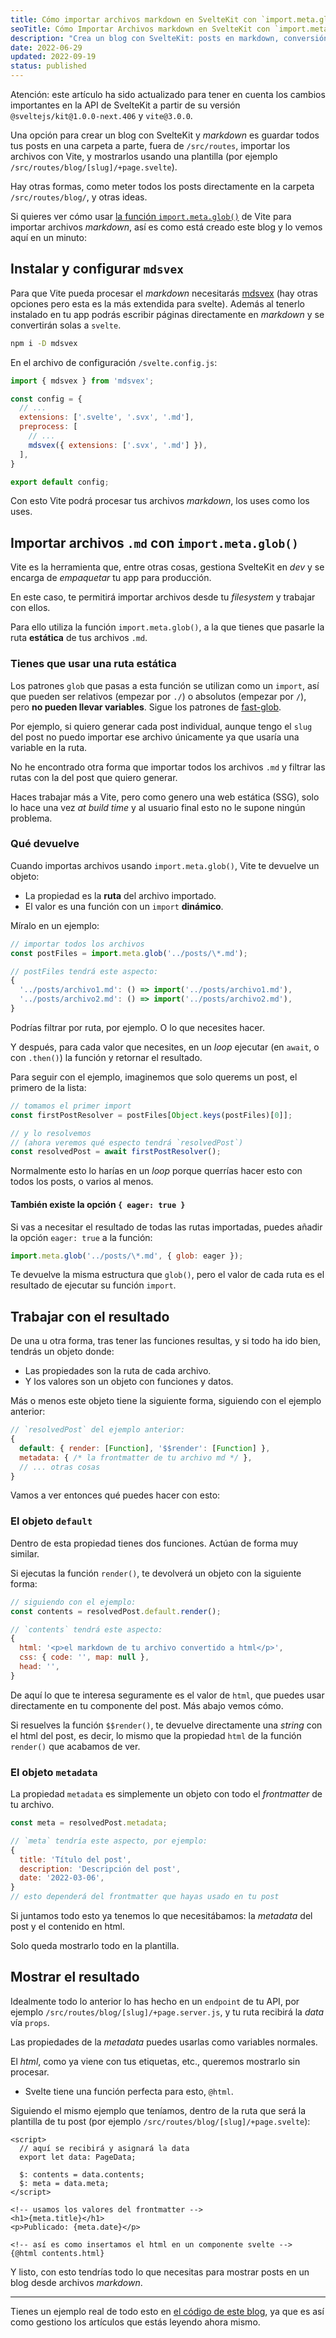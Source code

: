 ```yaml
---
title: Cómo importar archivos markdown en SvelteKit con `import.meta.glob()` de Vite
seoTitle: Cómo Importar Archivos markdown en SvelteKit con `import.meta.glob()` de Vite
description: "Crea un blog con SvelteKit: posts en markdown, conversión de metadata y html con mdsvex, importa los archivos con Vite usando `import.meta.glob()`"
date: 2022-06-29
updated: 2022-09-19
status: published
---
```


<script>
  import Box from "$lib/components/Box.svelte";
</script>

<Box type="updated">

Atención: este artículo ha sido actualizado para tener en cuenta los cambios importantes en la API de SvelteKit a partir de su versión `@sveltejs/kit@1.0.0-next.406` y `vite@3.0.0`.

</Box>

Una opción para crear un blog con SvelteKit y *markdown* es guardar todos tus posts en una carpeta a parte, fuera de `/src/routes`, importar los archivos con Vite, y mostrarlos usando una plantilla (por ejemplo `/src/routes/blog/[slug]/+page.svelte`).

Hay otras formas, como meter todos los posts directamente en la carpeta `/src/routes/blog/`, y otras ideas.

Si quieres ver cómo usar [la función `import.meta.glob()`](https://vitejs.dev/guide/features.html#glob-import) de Vite para importar archivos *markdown*, así es como está creado este blog y lo vemos aquí en un minuto:

## Instalar y configurar `mdsvex`

Para que Vite pueda procesar el *markdown* necesitarás [mdsvex](https://mdsvex.com/) (hay otras opciones pero esta es la más extendida para svelte). Además al tenerlo instalado en tu app podrás escribir páginas directamente en *markdown* y se convertirán solas a `svelte`.

```bash
npm i -D mdsvex
```

En el archivo de configuración `/svelte.config.js`:

```js
import { mdsvex } from 'mdsvex';

const config = {
  // ...
  extensions: ['.svelte', '.svx', '.md'],
  preprocess: [
    // ...
    mdsvex({ extensions: ['.svx', '.md'] }),
  ],
}

export default config;
```

Con esto Vite podrá procesar tus archivos *markdown*, los uses como los uses.

## Importar archivos `.md` con `import.meta.glob()`

Vite es la herramienta que, entre otras cosas, gestiona SvelteKit en *dev* y se encarga de *empaquetar* tu app para producción.

En este caso, te permitirá importar archivos desde tu *filesystem* y trabajar con ellos.

Para ello utiliza la función `import.meta.glob()`, a la que tienes que pasarle la ruta **estática** de tus archivos `.md`.

### Tienes que usar una ruta estática

Los patrones `glob` que pasas a esta función se utilizan como un `import`, así que pueden ser relativos (empezar por `./`) o absolutos (empezar por `/`), pero **no pueden llevar variables**. Sigue los patrones de [fast-glob](https://github.com/mrmlnc/fast-glob#pattern-syntax).

Por ejemplo, si quiero generar cada post individual, aunque tengo el `slug` del post no puedo importar ese archivo únicamente ya que usaría una variable en la ruta.

No he encontrado otra forma que importar todos los archivos `.md` y filtrar las rutas con la del post que quiero generar.

Haces trabajar más a Vite, pero como genero una web estática (SSG), solo lo hace una vez *at build time* y al usuario final esto no le supone ningún problema.

### Qué devuelve

Cuando importas archivos usando `import.meta.glob()`, Vite te devuelve un objeto:

- La propiedad es la **ruta** del archivo importado.
- El valor es una función con un `import` **dinámico**.

Míralo en un ejemplo:

```js
// importar todos los archivos
const postFiles = import.meta.glob('../posts/\*.md');

// postFiles tendrá este aspecto:
{
  '../posts/archivo1.md': () => import('../posts/archivo1.md'),
  '../posts/archivo2.md': () => import('../posts/archivo2.md'),
}
```

Podrías filtrar por ruta, por ejemplo. O lo que necesites hacer.

Y después, para cada valor que necesites, en un *loop* ejecutar (en `await`, o con `.then()`) la función y retornar el resultado.

Para seguir con el ejemplo, imaginemos que solo querems un post, el primero de la lista:

```js
// tomamos el primer import
const firstPostResolver = postFiles[Object.keys(postFiles)[0]];

// y lo resolvemos
// (ahora veremos qué especto tendrá `resolvedPost`)
const resolvedPost = await firstPostResolver();

```

Normalmente esto lo harías en un *loop* porque querrías hacer esto con todos los posts, o varios al menos.

#### También existe la opción `{ eager: true }`

Si vas a necesitar el resultado de todas las rutas importadas, puedes añadir la opción `eager: true` a la función:

```js
import.meta.glob('../posts/\*.md', { glob: eager });
```

Te devuelve la misma estructura que `glob()`, pero el valor de cada ruta es el resultado de ejecutar su función `import`.

## Trabajar con el resultado

De una u otra forma, tras tener las funciones resultas, y si todo ha ido bien, tendrás un objeto donde:

- Las propiedades son la ruta de cada archivo.
- Y los valores son un objeto con funciones y datos.

Más o menos este objeto tiene la siguiente forma, siguiendo con el ejemplo anterior:

```js
// `resolvedPost` del ejemplo anterior:
{
  default: { render: [Function], '$$render': [Function] },
  metadata: { /* la frontmatter de tu archivo md */ },
  // ... otras cosas
}
```

Vamos a ver entonces qué puedes hacer con esto:

### El objeto `default`

Dentro de esta propiedad tienes dos funciones. Actúan de forma muy similar.

Si ejecutas la función `render()`, te devolverá un objeto con la siguiente forma:

```js
// siguiendo con el ejemplo:
const contents = resolvedPost.default.render();

// `contents` tendrá este aspecto:
{
  html: '<p>el markdown de tu archivo convertido a html</p>',
  css: { code: '', map: null },
  head: '',
}
```

De aquí lo que te interesa seguramente es el valor de `html`, que puedes usar directamente en tu componente del post. Más abajo vemos cómo.

Si resuelves la función `$$render()`, te devuelve directamente una *string* con el html del post, es decir, lo mismo que la propiedad `html` de la función `render()` que acabamos de ver.

### El objeto `metadata`

La propiedad `metadata` es simplemente un objeto con todo el *frontmatter* de tu archivo.

```js
const meta = resolvedPost.metadata;

// `meta` tendría este aspecto, por ejemplo:
{
  title: 'Título del post',
  description: 'Descripción del post',
  date: '2022-03-06',
}
// esto dependerá del frontmatter que hayas usado en tu post
```

Si juntamos todo esto ya tenemos lo que necesitábamos: la *metadata* del post y el contenido en html.

Solo queda mostrarlo todo en la plantilla.

## Mostrar el resultado

Idealmente todo lo anterior lo has hecho en un `endpoint` de tu API, por ejemplo `/src/routes/blog/[slug]/+page.server.js`, y tu ruta recibirá la *data* vía `props`.

Las propiedades de la *metadata* puedes usarlas como variables normales.

El *html*, como ya viene con tus etiquetas, etc., queremos mostrarlo sin procesar.

- Svelte tiene una función perfecta para esto, `@html`.

Siguiendo el mismo ejemplo que teníamos, dentro de la ruta que será la plantilla de tu post (por ejemplo `/src/routes/blog/[slug]/+page.svelte`):

```svelte
<script>
  // aquí se recibirá y asignará la data
  export let data: PageData;

  $: contents = data.contents;
  $: meta = data.meta;
</script>

<!-- usamos los valores del frontmatter -->
<h1>{meta.title}</h1>
<p>Publicado: {meta.date}</p>

<!-- así es como insertamos el html en un componente svelte -->
{@html contents.html}
```

Y listo, con esto tendrías todo lo que necesitas para mostrar posts en un blog desde archivos *markdown*.

---

Tienes un ejemplo real de todo esto en [el código de este blog](https://github.com/rubenvar/rubenvara.io/blob/main/src/lib/utils/postApi.ts), ya que es así como gestiono los artículos que estás leyendo ahora mismo.
